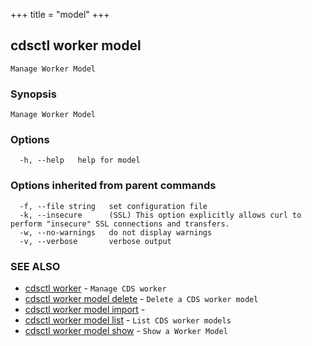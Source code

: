 +++
title = "model"
+++
## cdsctl worker model

`Manage Worker Model`

### Synopsis

`Manage Worker Model`

### Options

```
  -h, --help   help for model
```

### Options inherited from parent commands

```
  -f, --file string   set configuration file
  -k, --insecure      (SSL) This option explicitly allows curl to perform "insecure" SSL connections and transfers.
  -w, --no-warnings   do not display warnings
  -v, --verbose       verbose output
```

### SEE ALSO

* [cdsctl worker](/cli/cdsctl/worker/)	 - `Manage CDS worker`
* [cdsctl worker model delete](/cli/cdsctl/worker/model/delete/)	 - `Delete a CDS worker model`
* [cdsctl worker model import](/cli/cdsctl/worker/model/import/)	 - 
* [cdsctl worker model list](/cli/cdsctl/worker/model/list/)	 - `List CDS worker models`
* [cdsctl worker model show](/cli/cdsctl/worker/model/show/)	 - `Show a Worker Model`

